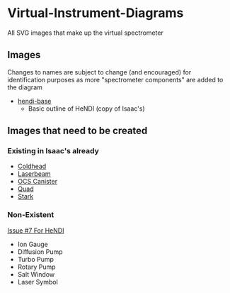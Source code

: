 # Virtual-Instrument-Diagrams
All SVG images that make up the virtual spectrometer


## Images
Changes to names are subject to change (and encouraged) for identification purposes as more "spectrometer components" are added to the diagram
* [hendi-base](https://github.com/RastonLab/Virtual-HeNDI-Diagrams/blob/main/hendi/hendi-base.svg)
  * Basic outline of HeNDI (copy of Isaac's)

## Images that need to be created
### Existing in Isaac's already
* [Coldhead](https://github.com/RastonLab/Virtual-HeNDI-Spectrometer/blob/main/front/public/images/hendi-coldhead.png)
* [Laserbeam](https://github.com/RastonLab/Virtual-HeNDI-Spectrometer/blob/main/front/public/images/hendi-laserbeam.png)
* [OCS Canister](https://github.com/RastonLab/Virtual-HeNDI-Spectrometer/blob/main/front/public/images/hendi-ocs-canister.png)
* [Quad](https://github.com/RastonLab/Virtual-HeNDI-Spectrometer/blob/main/front/public/images/hendi-quad.png)
* [Stark](https://github.com/RastonLab/Virtual-HeNDI-Spectrometer/blob/main/front/public/images/hendi-stark.png)

### Non-Existent
[Issue #7 For HeNDI](https://github.com/RastonLab/Virtual-HeNDI-Spectrometer/issues/7)
* Ion Gauge
* Diffusion Pump
* Turbo Pump
* Rotary Pump
* Salt Window
* Laser Symbol
